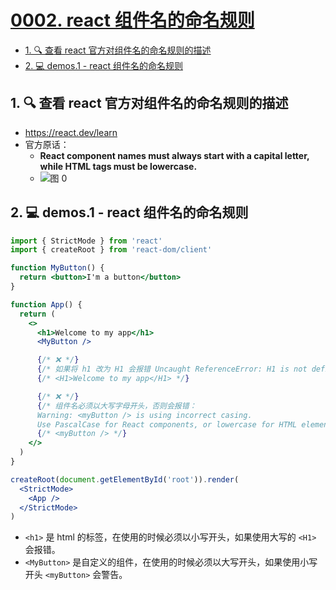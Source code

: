 # [0002. react 组件名的命名规则](https://github.com/Tdahuyou/TNotes.react/tree/main/notes/0002.%20react%20%E7%BB%84%E4%BB%B6%E5%90%8D%E7%9A%84%E5%91%BD%E5%90%8D%E8%A7%84%E5%88%99)

<!-- region:toc -->

- [1. 🔍 查看 react 官方对组件名的命名规则的描述](#1--查看-react-官方对组件名的命名规则的描述)
- [2. 💻 demos.1 - react 组件名的命名规则](#2--demos1---react-组件名的命名规则)

<!-- endregion:toc -->

## 1. 🔍 查看 react 官方对组件名的命名规则的描述

- https://react.dev/learn
- 官方原话：
  - **React component names must always start with a capital letter, while HTML tags must be lowercase.**
  - ![图 0](https://cdn.jsdelivr.net/gh/tnotesjs/imgs@main/2025-06-24-21-44-59.png)

## 2. 💻 demos.1 - react 组件名的命名规则

```jsx
import { StrictMode } from 'react'
import { createRoot } from 'react-dom/client'

function MyButton() {
  return <button>I'm a button</button>
}

function App() {
  return (
    <>
      <h1>Welcome to my app</h1>
      <MyButton />

      {/* ❌ */}
      {/* 如果将 h1 改为 H1 会报错 Uncaught ReferenceError: H1 is not defined */}
      {/* <H1>Welcome to my app</H1> */}

      {/* ❌ */}
      {/* 组件名必须以大写字母开头，否则会报错：
      Warning: <myButton /> is using incorrect casing.
      Use PascalCase for React components, or lowercase for HTML elements. */}
      {/* <myButton /> */}
    </>
  )
}

createRoot(document.getElementById('root')).render(
  <StrictMode>
    <App />
  </StrictMode>
)
```

- `<h1>` 是 html 的标签，在使用的时候必须以小写开头，如果使用大写的 `<H1>` 会报错。
- `<MyButton>` 是自定义的组件，在使用的时候必须以大写开头，如果使用小写开头 `<myButton>` 会警告。
